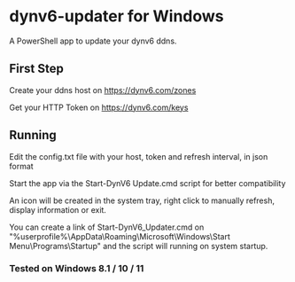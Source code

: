 # dynv6-updater for Windows
A PowerShell app to update your dynv6 ddns.

## First Step

Create your ddns host on https://dynv6.com/zones

Get your HTTP Token on https://dynv6.com/keys

## Running

Edit the config.txt file with your host, token and refresh interval, in json format

Start the app via the Start-DynV6 Update.cmd script for better compatibility

An icon will be created in the system tray, right click to manually refresh, display information or exit.

You can create a link of Start-DynV6_Updater.cmd on "%userprofile%\AppData\Roaming\Microsoft\Windows\Start Menu\Programs\Startup" and the script will running on system startup.

### Tested on Windows 8.1 / 10 / 11
